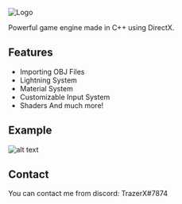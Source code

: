 ![Logo](https://iili.io/4SDWpn.png)

Powerful game engine made in C++ using DirectX.
## Features

- Importing OBJ Files
- Lightning System
- Material System
- Customizable Input System
- Shaders
And much more!

  
## Example

![alt text](https://github.com/TrazerX/Datastorm-Engine/blob/main/Screenshot.gif?raw=true)

  
## Contact

You can contact me from discord: TrazerX#7874